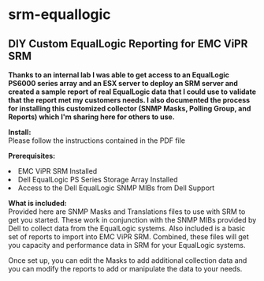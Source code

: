 # srm-equallogic
<H2>DIY Custom EqualLogic Reporting for EMC ViPR SRM</H2>

<p><b>Thanks to an internal lab I was able to get access to an EqualLogic PS6000 series array and an ESX server to deploy an SRM server and created a sample report of real EqualLogic data that I could use to validate that the report met my customers needs.  I also documented the process for installing this customized collector (SNMP Masks, Polling Group, and Reports) which I'm sharing here for others to use.</b></p>

<p><b>Install:</b><br />Please follow the instructions contained in the PDF file</p>

<p><b>Prerequisites:</b>
<li>EMC ViPR SRM Installed</li>
<li>Dell EqualLogic PS Series Storage Array Installed</li>
<li>Access to the Dell EqualLogic SNMP MIBs from Dell Support</li>
</p>
<p><b>What is included:</b><br />
Provided here are SNMP Masks and Translations files to use with SRM to get you started.  These work in conjunction with the SNMP MIBs provided by Dell to collect data from the EqualLogic systems.  Also included is a basic set of reports to import into EMC ViPR SRM.  Combined, these files will get you capacity and performance data in SRM for your EqualLogic systems.  
</p><p>
Once set up, you can edit the Masks to add additional collection data and you can modify the reports to add or manipulate the data to your needs.
</p>

